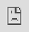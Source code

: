 ---
layout: post
date:   2020-05-10
image: "/conflict_urbanism_sp2020/images/csr_thumbnail.png"
title:  "ssd2148"
author: "Sumer Drall & Amelia Marcantonio-Fields"


**off the grid: A spatial exploration of the historic development of the Brooklyn street grid**  

The 19th century was crucial in the formation of the New York City we are familiar with today. This is not only due to the economic success, infrastructural developments and population rise of New York but also due to the simultaneous growth of the city across the river - Brooklyn. 
Following a massive increase in population in the late 18th century, New York consolidated its role as America’s leading city in the 19th century with a string of influential infrastructural and financial decisions in the face of historic socio-political events.   

In 1807, a steamboat route between New York and Albany spurred cargo and passenger movement. In 1825, the city completed construction of the Erie Canal - hence providing direct access to Atlantic Ocean trade routes and allowing the natural harbour of the city to be utilized in its full capacity. Impacted by the devastating Great Fire of New York in 1835 and motivated by the importance of increasing water supply, the city commenced service of the Croton Aqueduct in 1842. The economic developments in the 19th century also coincided with a period of increased immigration into the city, leading to not only a larger workforce but also a more packed city. Although the prospect of an expanding population definitely influenced the 1811 Plan that designed Manhattan’s famed rectangular street grid, the steeply rising immigration rates post the Civil War and tightly cramped tenements led to concerns that New York was reaching its density limits. 



If you want to include html files (i.e. an interactive map) host these via your personal github page, and then you can embed them in your document with a iframe. The format looks like this:  


All you need to do to use one is replace the url that is between the two " ". Here is an iframe of mapbox tiles:  


<div class="iframe-column"><iframe src="https://api.mapbox.com/styles/v1/arm2226/ck9yzumf32w1a1ip8wc194r3n.html?fresh=true&title=copy&access_token=pk.eyJ1IjoiYXJtMjIyNiIsImEiOiJjazl3NXRhZ2owNmxkM2dvNHpjeGVlaDBzIn0.hBOziSpvxbRv14YGJcJgVw" style="position:absolute;top:0;left:0;width:100%;height:100%;" frameborder="0"></iframe></div>


<!DOCTYPE html>
<html>
<head>
<meta charset="utf-8" />
<title>Add a WMS source</title>
<meta name="viewport" content="initial-scale=1,maximum-scale=1,user-scalable=no" />
<script src="https://api.mapbox.com/mapbox-gl-js/v1.10.0/mapbox-gl.js"></script>
<link href="https://api.mapbox.com/mapbox-gl-js/v1.10.0/mapbox-gl.css" rel="stylesheet" />
<style>
	body { margin: 0; padding: 0; }
	#map { position: absolute; top: 0; bottom: 0; width: 100%; }
</style>
</head>
<body>
<div id="map"></div>
<script>
	// TO MAKE THE MAP APPEAR YOU MUST
	// ADD YOUR ACCESS TOKEN FROM
	// https://account.mapbox.com
	mapboxgl.accessToken = 'pk.eyJ1IjoiYXJtMjIyNiIsImEiOiJjazl3NXRhZ2owNmxkM2dvNHpjeGVlaDBzIn0.hBOziSpvxbRv14YGJcJgVw';
var map = new mapboxgl.Map({
container: 'map',
style: 'mapbox://styles/mapbox/light-v10',
zoom: 8,
center: [-74.5447, 40.6892]
});
 
map.on('load', function() {
map.addSource('wms-test-source', {
'type': 'raster',
'tiles': [
'http://maps.nypl.org/warper/layers/wms/1057'
],
'tileSize': 256
});
map.addLayer(
{
'id': 'wms-test-layer',
'type': 'raster',
'source': 'wms-test-source',
'paint': {}
},
'aeroway-line'
);
});
</script>
 
</body>
</html>
